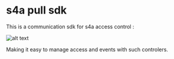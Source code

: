# s4a pull sdk 
This is a communication sdk for s4a access control :

![alt text](https://www.s4a-access.com/ueditor/php/upload/image/20200901/1598948815948991.jpg)

Making it easy to manage access and events with such controlers. 



